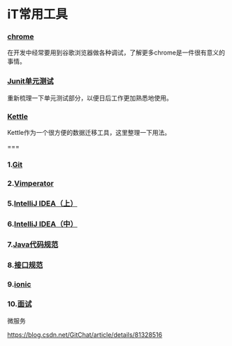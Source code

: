 # iT常用工具    

### [chrome](docs/chrome.md)  

在开发中经常要用到谷歌浏览器做各种调试，了解更多chrome是一件很有意义的事情。

### [Junit单元测试](doc/Junit.md)

重新梳理一下单元测试部分，以便日后工作更加熟悉地使用。

### [Kettle](docs/Kettle.md)  

Kettle作为一个很方便的数据迁移工具，这里整理一下用法。







===

### 1.[Git](doc/git.md)   

### 2.[Vimperator](doc/Vimperator.md)   

### 5.[IntelliJ IDEA（上）](doc/idea_A.md)       

### 6.[IntelliJ IDEA（中）](doc/idea_B.md)    

###     7.[Java代码规范](doc/javaStandard.md)     

### 8.[接口规范](doc/apiStandard.md)      

### 9.[ionic](doc/ionic.md)  

### 10.[面试](InterView/readme.md)    











微服务

https://blog.csdn.net/GitChat/article/details/81328516